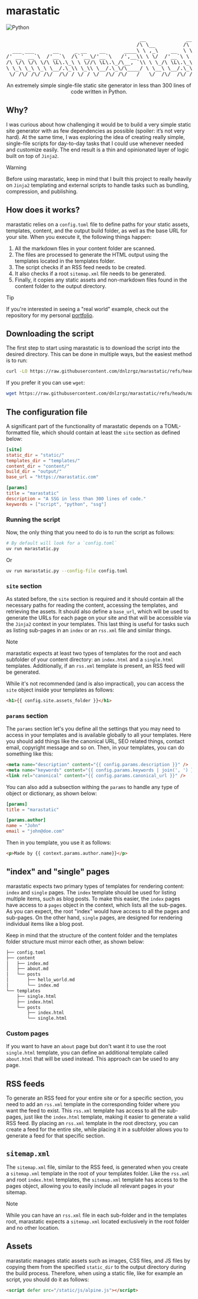 # marastatic

![Python](https://img.shields.io/badge/python-3670A0?style=for-the-badge&logo=python&logoColor=ffdd54)

<pre style="font-style: monospace;">
                                           __             __
                                          /\ \__         /\ \__  __
  ___ ___      __     _ __    __      ____\ \ ,_\    __  \ \ ,_\/\_\    ___
/' __` __`\  /'__`\  /\`'__\/'__`\   /',__\\ \ \/  /'__`\ \ \ \/\/\ \  /'___\
/\ \/\ \/\ \/\ \L\.\_\ \ \//\ \L\.\_/\__, `\\ \ \_/\ \L\.\_\ \ \_\ \ \/\ \__/
\ \_\ \_\ \_\ \__/.\_\\ \_\\ \__/.\_\/\____/ \ \__\ \__/.\_\\ \__\\ \_\ \____\
 \/_/\/_/\/_/\/__/\/_/ \/_/ \/__/\/_/\/___/   \/__/\/__/\/_/ \/__/ \/_/\/____/
</pre>

<p style="text-align: center;">
An extremely simple single-file static site generator in less than 300 lines of code written in Python.
</p>

## Why?

I was curious about how challenging it would be to build a very simple static site generator with as few dependencies as possible (spoiler: it’s not very hard). At the same time, I was exploring the idea of creating really simple, single-file scripts for day-to-day tasks that I could use whenever needed and customize easily. The end result is a thin and opinionated layer of logic built on top of `Jinja2`.

> [!WARNING]
> Before using marastatic, keep in mind that I built this project to really heavily on `Jinja2` templating and external scripts to handle tasks such as bundling, compression, and publishing.

## How does it works?

marastatic relies on a `config.toml` file to define paths for your static assets, templates, content, and the output build folder, as well as the base URL for your site. When you execute it, the following things happen:

1. All the markdown files in your content folder are scanned.
2. The files are processed to generate the HTML output using the templates located in the templates folder.
3. The script checks if an RSS feed needs to be created.
4. It also checks if a root `sitemap.xml` file needs to be generated.
5. Finally, it copies any static assets and non-markdown files found in the content folder to the output directory.

> [!TIP]  
> If you're interested in seeing a "real world" example, check out the repository for my personal [portfolio](https://github.com/dnlzrgz/portfolio).

## Downloading the script

The first step to start using marastatic is to download the script into the desired directory. This can be done in multiple ways, but the easiest method is to run:

```bash
curl -LO https://raw.githubusercontent.com/dnlzrgz/marastatic/refs/heads/master/marastatic.py
```

If you prefer it you can use `wget`:

```bash
wget https://raw.githubusercontent.com/dnlzrgz/marastatic/refs/heads/master/marastatic.py
```

## The configuration file

A significant part of the functionality of marastatic depends on a TOML-formatted file, which should contain at least the `site` section as defined below:

```toml
[site]
static_dir = "static/"
templates_dir = "templates/"
content_dir = "content/"
build_dir = "output/"
base_url = "https://marastatic.com"

[params]
title = "marastatic"
description = "A SSG in less than 300 lines of code."
keywords = ["script", "python", "ssg"]
```

### Running the script

Now, the only thing that you need to do is to run the script as follows:

```bash
# By default will look for a `config.toml`
uv run marastatic.py
```

Or

```bash
uv run marastatic.py --config-file config.toml
```

### `site` section

As stated before, the `site` section is required and it should contain all the necessary paths for reading the content, accessing the templates, and retrieving the assets. It should also define a `base_url`, which will be used to generate the URLs for each page on your site and that will be accessible via the `Jinja2` context in your templates. This last thing is useful for tasks such as listing sub-pages in an `index` or an `rss.xml` file and similar things.

> [!NOTE]  
> marastatic expects at least two types of templates for the root and each subfolder of your content directory: an `index.html` and a `single.html` templates. Additionally, if an `rss.xml` template is present, an RSS feed will be generated.

While it's not recommended (and is also impractical), you can access the `site` object inside your templates as follows:

```html
<h1>{{ config.site.assets_folder }}</h1>
```

### `params` section

The `params` section let's you define all the settings that you may need to access in your templates and is available globally to all your templates. Here you should add things like the canonical URL, SEO related things, contact email, copyright message and so on. Then, in your templates, you can do something like this:

```html
<meta name="description" content="{{ config.params.description }}" />
<meta name="keywords" content="{{ config.params.keywords | join(', ') }}" />
<link rel="canonical" content="{{ config.params.canonical_url }}" />
```

You can also add a subsection withing the `params` to handle any type of object or dictionary, as shown below:

```toml
[params]
title = "marastatic"

[params.author]
name = "John"
email = "john@doe.com"
```

Then in you template, you use it as follows:

```html
<p>Made by {{ context.params.author.name}}</p>
```

## "index" and "single" pages

marastatic expects two primary types of templates for rendering content: `index` and `single` pages. The `index` template should be used for listing multiple items, such as blog posts. To make this easier, the `index` pages have access to a `pages` object in the context, which lists all the sub-pages. As you can expect, the root "index" would have access to all the pages and sub-pages. On the other hand, `single` pages, are designed for rendering individual items like a blog post.

Keep in mind that the structure of the content folder and the templates folder structure must mirror each other, as shown below:

```txt
├── config.toml
├── content
│   ├── index.md
│   ├── about.md
│   └── posts
│       ├── hello_world.md
│       └── index.md
└── templates
    ├── single.html
    ├── index.html
    └── posts
        ├── index.html
        └── single.html
```

### Custom pages

If you want to have an `about` page but don't want it to use the root `single.html` template, you can define an additional template called `about.html` that will be used instead. This approach can be used to any page.

## RSS feeds

To generate an RSS feed for your entire site or for a specific section, you need to add an `rss.xml` template in the corresponding folder where you want the feed to exist. This `rss.xml` template has access to all the sub-pages, just like the `index.html` template, making it easier to generate a valid RSS feed. By placing an `rss.xml` template in the root directory, you can create a feed for the entire site, while placing it in a subfolder allows you to generate a feed for that specific section.

## `sitemap.xml`

The `sitemap.xml` file, similar to the RSS feed, is generated when you create a `sitemap.xml` template in the root of your templates folder. Like the `rss.xml` and root `index.html` templates, the `sitemap.xml` template has access to the pages object, allowing you to easily include all relevant pages in your sitemap.

> [!Note]
> While you can have an `rss.xml` file in each sub-folder and in the templates root, marastatic expects a `sitemap.xml` located exclusively in the root folder and no other location.

## Assets

marastatic manages static assets such as images, CSS files, and JS files by copying them from the specified `static_dir` to the output directory during the build process. Therefore, when using a static file, like for example an script, you should do it as follows:

```html
<script defer src="/static/js/alpine.js"></script>
```
